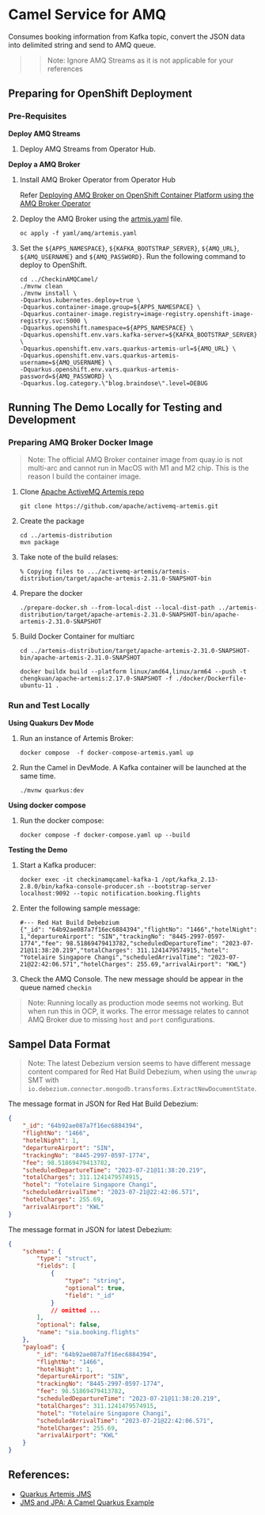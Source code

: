 # Camel Service for AMQ

Consumes booking information from Kafka topic, convert the JSON data into delimited string and send to AMQ queue.

>> Note: Ignore AMQ Streams as it is not applicable for your references

## Preparing for OpenShift Deployment

### Pre-Requisites

**Deploy AMQ Streams**

1. Deploy AMQ Streams from Operator Hub.

**Deploy a AMQ Broker**

1. Install AMQ Broker Operator from Operator Hub

    Refer [Deploying AMQ Broker on OpenShift Container Platform using the AMQ Broker Operator](https://access.redhat.com/documentation/en-us/red_hat_amq/2020.q4/html/deploying_amq_broker_on_openshift/deploying-broker-on-ocp-using-operator_broker-ocp) 
    <br>

2. Deploy the AMQ Broker using the [artmis.yaml](/yaml/amq/artemis.yaml) file.

    ```
    oc apply -f yaml/amq/artemis.yaml
    ```

3. Set the `${APPS_NAMESPACE}`, `${KAFKA_BOOTSTRAP_SERVER}`, `${AMQ_URL}`, `${AMQ_USERNAME}` and `${AMQ_PASSWORD}`. Run the following command to deploy to OpenShift.

    ```
    cd ../CheckinAMQCamel/
    ./mvnw clean 
    ./mvnw install \
    -Dquarkus.kubernetes.deploy=true \
    -Dquarkus.container-image.group=${APPS_NAMESPACE} \
    -Dquarkus.container-image.registry=image-registry.openshift-image-registry.svc:5000 \
    -Dquarkus.openshift.namespace=${APPS_NAMESPACE} \
    -Dquarkus.openshift.env.vars.kafka-server=${KAFKA_BOOTSTRAP_SERVER} \
    -Dquarkus.openshift.env.vars.quarkus-artemis-url=${AMQ_URL} \
    -Dquarkus.openshift.env.vars.quarkus-artemis-username=${AMQ_USERNAME} \
    -Dquarkus.openshift.env.vars.quarkus-artemis-password=${AMQ_PASSWORD} \
    -Dquarkus.log.category.\"blog.braindose\".level=DEBUG
    ```

## Running The Demo Locally for Testing and Development

### Preparing AMQ Broker Docker Image

> Note: The official AMQ Broker container image from quay.io is not multi-arc and cannot run in MacOS with M1 and M2 chip. This is the reason I build the container image.

1. Clone [Apache ActiveMQ Artemis repo](https://github.com/apache/activemq-artemis.git)
    
    ```
    git clone https://github.com/apache/activemq-artemis.git
    ```

2. Create the package

    ```
    cd ../artemis-distribution
    mvn package
    ```

3. Take note of the build relases:
    
    ```
    % Copying files to .../activemq-artemis/artemis-distribution/target/apache-artemis-2.31.0-SNAPSHOT-bin
    ```

4. Prepare the docker

    ```
    ./prepare-docker.sh --from-local-dist --local-dist-path ../artemis-distribution/target/apache-artemis-2.31.0-SNAPSHOT-bin/apache-artemis-2.31.0-SNAPSHOT
    ```
5. Build Docker Container for multiarc
    ```
    cd ../artemis-distribution/target/apache-artemis-2.31.0-SNAPSHOT-bin/apache-artemis-2.31.0-SNAPSHOT

    docker buildx build --platform linux/amd64,linux/arm64 --push -t chengkuan/apache-artemis:2.17.0-SNAPSHOT -f ./docker/Dockerfile-ubuntu-11 .
    ```
### Run and Test Locally

**Using Quakurs Dev Mode**

1. Run an instance of Artemis Broker:
    ```
    docker compose  -f docker-compose-artemis.yaml up
    ```
2. Run the Camel in DevMode. A Kafka container will be launched at the same time.

    ```
    ./mvnw quarkus:dev
    ```

**Using docker compose**

1. Run the docker compose:
    ```
    docker compose -f docker-compose.yaml up --build
    ```

**Testing the Demo**

1. Start a Kafka producer:
    ```
    docker exec -it checkinamqcamel-kafka-1 /opt/kafka_2.13-2.8.0/bin/kafka-console-producer.sh --bootstrap-server localhost:9092 --topic notification.booking.flights
    ```
2. Enter the following sample message:
    ```
    #--- Red Hat Build Debebzium
    {"_id": "64b92ae087a7f16ec6884394","flightNo": "1466","hotelNight": 1,"departureAirport": "SIN","trackingNo": "8445-2997-0597-1774","fee": 98.51869479413782,"scheduledDepartureTime": "2023-07-21@11:38:20.219","totalCharges": 311.1241479574915,"hotel": "Yotelaire Singapore Changi","scheduledArrivalTime": "2023-07-21@22:42:06.571","hotelCharges": 255.69,"arrivalAirport": "KWL"}
    ```
3. Check the AMQ Console. The new message should be appear in the queue named `checkin`

> Note: Running locally as production mode seems not working. But when run this in OCP, it works. The error message relates to cannot AMQ Broker due to missing `host` and `port` configurations.

## Sampel Data Format

> Note: The latest Debezium version seems to have different message content compared for Red Hat Build Debezium, when using the `unwrap` SMT with `io.debezium.connector.mongodb.transforms.ExtractNewDocumentState`.

The message format in JSON for Red Hat Build Debezium:

```json
{
    "_id": "64b92ae087a7f16ec6884394",
    "flightNo": "1466",
    "hotelNight": 1,
    "departureAirport": "SIN",
    "trackingNo": "8445-2997-0597-1774",
    "fee": 98.51869479413782,
    "scheduledDepartureTime": "2023-07-21@11:38:20.219",
    "totalCharges": 311.1241479574915,
    "hotel": "Yotelaire Singapore Changi",
    "scheduledArrivalTime": "2023-07-21@22:42:06.571",
    "hotelCharges": 255.69,
    "arrivalAirport": "KWL"
}
```

The message format in JSON for latest Debezium:

```json
{
    "schema": {
        "type": "struct",
        "fields": [
            {
                "type": "string",
                "optional": true,
                "field": "_id"
            }
            // omitted ...
        ],
        "optional": false,
        "name": "sia.booking.flights"
    },
    "payload": {
        "_id": "64b92ae087a7f16ec6884394",
        "flightNo": "1466",
        "hotelNight": 1,
        "departureAirport": "SIN",
        "trackingNo": "8445-2997-0597-1774",
        "fee": 98.51869479413782,
        "scheduledDepartureTime": "2023-07-21@11:38:20.219",
        "totalCharges": 311.1241479574915,
        "hotel": "Yotelaire Singapore Changi",
        "scheduledArrivalTime": "2023-07-21@22:42:06.571",
        "hotelCharges": 255.69,
        "arrivalAirport": "KWL"
    }
}
```

## References:
- [Quarkus Artemis JMS](https://docs.quarkiverse.io/quarkus-artemis/dev/index.html)
- [JMS and JPA: A Camel Quarkus Example](https://github.com/apache/camel-quarkus-examples/tree/main/jms-jpa)